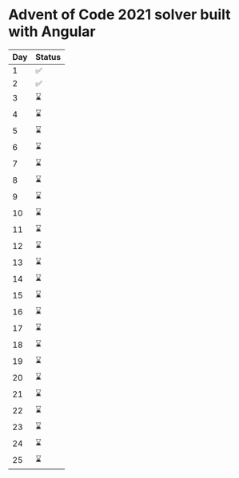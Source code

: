 

# Advent of Code 2021 solver built with Angular

| Day | Status |
| --- | --- |
| 1 | :white_check_mark: |
| 2 | :white_check_mark: |
| 3 | :hourglass: |
| 4 | :hourglass: |
| 5 | :hourglass: |
| 6 | :hourglass: |
| 7 | :hourglass: |
| 8 | :hourglass: |
| 9 | :hourglass: |
| 10 | :hourglass: |
| 11 | :hourglass: |
| 12 | :hourglass: |
| 13 | :hourglass: |
| 14 | :hourglass: |
| 15 | :hourglass: |
| 16 | :hourglass: |
| 17 | :hourglass: |
| 18 | :hourglass: |
| 19 | :hourglass: |
| 20 | :hourglass: |
| 21 | :hourglass: |
| 22 | :hourglass: |
| 23 | :hourglass: |
| 24 | :hourglass: |
| 25 | :hourglass: |